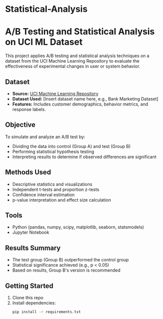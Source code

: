 # Statistical-Analysis
# A/B Testing and Statistical Analysis on UCI ML Dataset

This project applies A/B testing and statistical analysis techniques on a dataset from the UCI Machine Learning Repository to evaluate the effectiveness of experimental changes in user or system behavior.

## Dataset

- **Source:** [UCI Machine Learning Repository](https://archive.ics.uci.edu/)
- **Dataset Used:** [Insert dataset name here, e.g., Bank Marketing Dataset]
- **Features:** Includes customer demographics, behavior metrics, and response labels.

## Objective

To simulate and analyze an A/B test by:
- Dividing the data into control (Group A) and test (Group B)
- Performing statistical hypothesis testing
- Interpreting results to determine if observed differences are significant

## Methods Used

- Descriptive statistics and visualizations
- Independent t-tests and proportion z-tests
- Confidence interval estimation
- p-value interpretation and effect size calculation

## Tools

- Python (pandas, numpy, scipy, matplotlib, seaborn, statsmodels)
- Jupyter Notebook

## Results Summary

- The test group (Group B) outperformed the control group
- Statistical significance achieved (e.g., p < 0.05)
- Based on results, Group B's version is recommended

## Getting Started

1. Clone this repo
2. Install dependencies:  
   ```bash
   pip install -r requirements.txt

